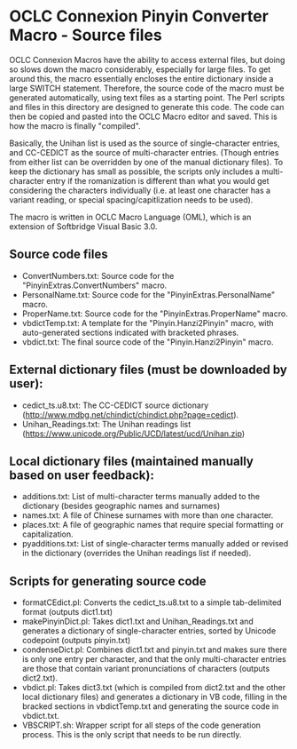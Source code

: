 # OCLC Connexion Pinyin Converter Macro - Source files

OCLC Connexion Macros have the ability to access external files, but doing so slows down the macro 
considerably, especially for large files.  To get around this, the macro essentially encloses
the entire dictionary inside a large SWITCH statement.  Therefore, the source code of the macro
must be generated automatically, using text files as a starting point.  The Perl scripts and files
in this directory are designed to generate this code.  The code can then be copied and pasted
into the OCLC Macro editor and saved.  This is how the macro is finally "compiled".

Basically, the Unihan list is used as the source of single-character entries, and CC-CEDICT as the source of multi-character entries.  (Though entries from either list can be overridden by one of the manual dictionary files).  To keep the dictionary has small as possible, the scripts only includes a multi-character entry if the romanization is different than what you would get considering the characters individually (i.e. at least one character has a variant reading, or special spacing/capitlization needs to be used).

The macro is written in OCLC Macro Language (OML), which is an extension of Softbridge Visual Basic 3.0.  

## Source code files
- ConvertNumbers.txt: Source code for the "PinyinExtras.ConvertNumbers" macro.
- PersonalName.txt: Source code for the "PinyinExtras.PersonalName" macro.
- ProperName.txt: Source code for the "PinyinExtras.ProperName" macro.
- vbdictTemp.txt: A template for the "Pinyin.Hanzi2Pinyin" macro, with auto-generated sections indicated with bracketed phrases.
- vbdict.txt: The final source code of the "Pinyin.Hanzi2Pinyin" macro.

## External dictionary files (must be downloaded by user):
- cedict_ts.u8.txt:  The CC-CEDICT source dictionary (http://www.mdbg.net/chindict/chindict.php?page=cedict).
- Unihan_Readings.txt: The Unihan readings list (https://www.unicode.org/Public/UCD/latest/ucd/Unihan.zip)

## Local dictionary files (maintained manually based on user feedback):
- additions.txt: List of multi-character terms manually added to the dictionary (besides geographic names and surnames)
- names.txt: A file of Chinese surnames with more than one character.
- places.txt: A file of geographic names that require special formatting or capitalization.
- pyadditions.txt: List of single-character terms manually added or revised in the dictionary (overrides the Unihan readings list if needed).

## Scripts for generating source code
- formatCEdict.pl: Converts the cedict_ts.u8.txt to a simple tab-delimited format (outputs dict1.txt)
- makePinyinDict.pl: Takes dict1.txt and Unihan_Readings.txt and generates a dictionary of single-character entries, sorted by Unicode codepoint (outputs pinyin.txt)
- condenseDict.pl: Combines dict1.txt and pinyin.txt and makes sure there is only one entry per character,  and that the only multi-character entries are those that contain variant pronunciations of characters (outputs dict2.txt).
- vbdict.pl: Takes dict3.txt (which is compiled from dict2.txt and the other local dictionary files) and generates a dictionary in VB code, filling in the bracked sections in vbdictTemp.txt and generating the source code in vbdict.txt.
- VBSCRIPT.sh: Wrapper script for all steps of the code generation process.  This is the only script that needs to be run directly.


